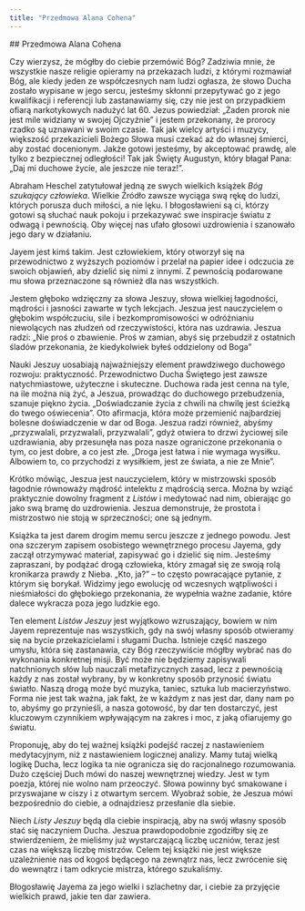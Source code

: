```yaml
---
title: "Przedmowa Alana Cohena"
---
```


<div markdown="1" class="chHead"> 
## Przedmowa Alana Cohena
</div>

Czy wierzysz, że mógłby do ciebie przemówić Bóg? Zadziwia mnie, że
wszystkie nasze religie opieramy na przekazach ludzi, z którymi
rozmawiał Bóg, ale kiedy jeden ze współczesnych nam ludzi ogłasza, że
słowo Ducha zostało wypisane w jego sercu, jesteśmy skłonni przepytywać
go z jego kwalifikacji i referencji lub zastanawiamy się, czy nie jest
on przypadkiem ofiarą narkotykowych nadużyć lat 60. Jezus powiedział:
„Żaden prorok nie jest mile widziany w swojej Ojczyźnie” i jestem
przekonany, że prorocy rzadko są uznawani w swoim czasie. Tak jak wielcy
artyści i muzycy, większość przekazicieli Bożego Słowa musi czekać aż do
własnej śmierci, aby zostać docenionym. Jakże gotowi jesteśmy, by
akceptować prawdę, ale tylko z bezpiecznej odległości! Tak jak Święty
Augustyn, który błagał Pana: „Daj mi duchowe życie, ale jeszcze nie
teraz!”.

Abraham Heschel zatytułował jedną ze swych wielkich książek *Bóg
szukający człowieka*. Wielkie Źródło zawsze wyciąga swą rękę do ludzi,
których porusza duch miłości, a nie lęku. I błogosławieni są ci, którzy
gotowi są słuchać nauk pokoju i przekazywać swe inspiracje światu z
odwagą i pewnością. Oby więcej nas ufało głosowi uzdrowienia i szanowało
jego dary w działaniu.

Jayem jest kimś takim. Jest człowiekiem, który otworzył się na
przewodnictwo z wyższych poziomów i przelał na papier idee i odczucia ze
swoich objawień, aby dzielić się nimi z innymi. Z pewnością podarowane
mu słowa przeznaczone są również dla nas wszystkich.

Jestem głęboko wdzięczny za słowa Jeszuy, słowa wielkiej łagodności,
mądrości i jasności zawarte w tych lekcjach. Jeszua jest nauczycielem o
głębokim współczuciu, sile i bezkompromisowości w odróżnianiu
niewolących nas złudzeń od rzeczywistości, która nas uzdrawia. Jeszua
radzi: „Nie proś o zbawienie. Proś w zamian, abyś się przebudził z
ostatnich śladów przekonania, że kiedykolwiek byłeś oddzielony od Boga”

Nauki Jeszuy uosabiają najważniejszy element prawdziwego duchowego
rozwoju: praktyczność. Przewodnictwo Ducha Świętego jest zawsze
natychmiastowe, użyteczne i skuteczne. Duchowa rada jest cenna na tyle,
na ile można nią żyć, a Jeszua, prowadząc do duchowego przebudzenia,
szanuje piękno życia. „Doświadczanie życia z chwili na chwilę jest
ścieżką do twego oświecenia”. Oto afirmacja, która może przemienić
najbardziej bolesne doświadczenie w dar od Boga. Jeszua radzi również,
abyśmy „przyzwalali, przyzwalali, przyzwalali”, gdyż otwiera to drzwi
życiowej sile uzdrawiania, aby przesunęła nas poza nasze ograniczone
przekonania o tym, co jest dobre, a co jest złe. „Droga jest łatwa i nie
wymaga wysiłku. Albowiem to, co przychodzi z wysiłkiem, jest ze świata,
a nie ze Mnie”.

Krótko mówiąc, Jeszua jest nauczycielem, który w mistrzowski sposób
łagodnie równoważy mądrość intelektu z mądrością serca. Można by wziąć
praktycznie dowolny fragment z *Listów* i medytować nad nim, obierając
go jako swą bramę do uzdrowienia. Jeszua demonstruje, że prostota i
mistrzostwo nie stoją w sprzeczności; one są jednym.

Książka ta jest darem drogim memu sercu jeszcze z jednego powodu. Jest
ona szczerym zapisem osobistego wewnętrznego procesu Jayema, gdy zaczął
otrzymywać materiał, zapisywać go i dzielić się nim. Jesteśmy
zapraszani, by podążać drogą człowieka, który zmagał się ze swoją rolą
kronikarza prawdy z Nieba. „Kto, ja?” – to często powracające pytanie, z
którym się borykał. Widzimy jego ewolucję od wczesnych wątpliwości i
nieśmiałości do głębokiego przekonania, że wypełnia ważne zadanie, które
dalece wykracza poza jego ludzkie ego.

Ten element *Listów Jeszuy* jest wyjątkowo wzruszający, bowiem w nim
Jayem reprezentuje nas wszystkich, gdy na swój własny sposób otwieramy
się na bycie przekazicielami i sługami Ducha. Istnieje część naszego
umysłu, która się zastanawia, czy Bóg rzeczywiście mógłby wybrać nas do
wykonania konkretnej misji. Być może nie będziemy zapisywali
natchnionych słów lub nauczali metafizycznych zasad, lecz z pewnością
każdy z nas został wybrany, by w konkretny sposób przynosić światu
światło. Naszą drogą może być muzyka, taniec, sztuka lub macierzyństwo.
Forma nie jest tak ważna, jak fakt, że w każdym z nas jest dar, dany nam
po to, abyśmy go przynieśli, a nasza gotowość, by dar ten dostarczyć,
jest kluczowym czynnikiem wpływającym na zakres i moc, z jaką ofiarujemy
go światu.

Proponuję, aby do tej ważnej książki podejść raczej z nastawieniem
medytacyjnym, niż z nastawieniem logicznej analizy. Mamy tutaj wielką
logikę Ducha, lecz logika ta nie ogranicza się do racjonalnego
rozumowania. Dużo częściej Duch mówi do naszej wewnętrznej wiedzy. Jest
w tym poezja, której nie wolno nam przeoczyć. Słowa powinny być
smakowane i przyswajane w ciszy i z otwartym sercem. Wyobraź sobie, że
Jeszua mówi bezpośrednio do ciebie, a odnajdziesz przesłanie dla siebie.

Niech *Listy Jeszuy* będą dla ciebie inspiracją, aby na swój własny
sposób stać się naczyniem Ducha. Jeszua prawdopodobnie zgodziłby się ze
stwierdzeniem, że mieliśmy już wystarczającą liczbę uczniów, teraz jest
czas na większą liczbę mistrzów. Celem tej książki nie jest większe
uzależnienie nas od kogoś będącego na zewnątrz nas, lecz zwrócenie się
do wewnątrz i tam odkrycie mistrza, którego szukaliśmy.

Błogosławię Jayema za jego wielki i szlachetny dar, i ciebie za
przyjęcie wielkich prawd, jakie ten dar zawiera.

